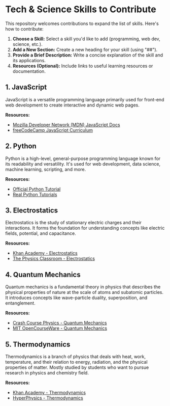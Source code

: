 # Tech & Science Skills to Contribute 

This repository welcomes contributions to expand the list of skills. Here's how to contribute:

1. **Choose a Skill:** Select a skill you'd like to add (programming, web dev, science, etc.).
2. **Add a New Section:** Create a new heading for your skill (using "##").
3. **Provide a Brief Description:** Write a concise explanation of the skill and its applications.
4. **Resources (Optional):** Include links to useful learning resources or documentation.



## 1. JavaScript

JavaScript is a versatile programming language primarily used for front-end web development to create interactive and dynamic web pages. 

**Resources:**
- [Mozilla Developer Network (MDN) JavaScript Docs](https://developer.mozilla.org/en-US/docs/Web/JavaScript)
- [freeCodeCamp JavaScript Curriculum](https://www.freecodecamp.org/learn/javascript-algorithms-and-data-structures/)

## 2. Python 

Python is a high-level, general-purpose programming language known for its readability and versatility. It's used for web development, data science, machine learning, scripting, and more.

**Resources:**
- [Official Python Tutorial](https://docs.python.org/3/tutorial/) 
- [Real Python Tutorials](https://realpython.com/)

## 3. Electrostatics

Electrostatics is the study of stationary electric charges and their interactions. It forms the foundation for understanding concepts like electric fields, potential, and capacitance.

**Resources:** 
- [Khan Academy - Electrostatics](https://www.khanacademy.org/science/physics/electric-charge-electric-force-and-voltage)
- [The Physics Classroom - Electrostatics](https://www.physicsclassroom.com/class/estatics)

## 4. Quantum Mechanics 

Quantum mechanics is a fundamental theory in physics that describes the physical properties of nature at the scale of atoms and subatomic particles. It introduces concepts like wave-particle duality, superposition, and entanglement. 

**Resources:**
- [Crash Course Physics - Quantum Mechanics](https://www.youtube.com/playlist?list=PL8dPuuaLjxdWh7kDudTA_8jY6L-mKn-Zc)
- [MIT OpenCourseWare - Quantum Mechanics](https://ocw.mit.edu/courses/physics/8-04-quantum-physics-i-spring-2013/)

## 5. Thermodynamics 

Thermodynamics is a branch of physics that deals with heat, work, temperature, and their relation to energy, radiation, and the physical properties of matter. Mostly studied by students who want to pursue research in physics and chemistry field.

**Resources:**
- [Khan Academy - Thermodynamics](https://www.khanacademy.org/science/physics/thermodynamics)
- [HyperPhysics - Thermodynamics](http://hyperphysics.phy-astr.gsu.edu/hbase/thermo/thermo.html)
